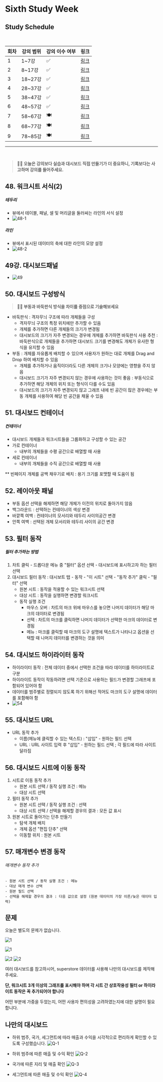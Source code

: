 # Sixth Study Week


## Study Schedule
<br>

| 회차 | 강의 범위   | 강의 이수 여부 | 링크                                                                                                     |
|------|-------------|----------------|--------------------------------------------------------------------------------------------------------|
| 1    | 1~7강       | ✅              | [링크](https://www.youtube.com/watch?v=AXkaUrJs-Ko&list=PL87tgIIryGsa5vdz6MsaOEF8PK-YqK3fz&index=84)    |
| 2    | 8~17강      | ✅              | [링크](https://www.youtube.com/watch?v=AXkaUrJs-Ko&list=PL87tgIIryGsa5vdz6MsaOEF8PK-YqK3fz&index=75)    |
| 3    | 18~27강     | ✅              | [링크](https://www.youtube.com/watch?v=AXkaUrJs-Ko&list=PL87tgIIryGsa5vdz6MsaOEF8PK-YqK3fz&index=65)    |
| 4    | 28~37강     | ✅              | [링크](https://www.youtube.com/watch?v=e6J0Ljd6h44&list=PL87tgIIryGsa5vdz6MsaOEF8PK-YqK3fz&index=55)    |
| 5    | 38~47강     | ✅              | [링크](https://www.youtube.com/watch?v=AXkaUrJs-Ko&list=PL87tgIIryGsa5vdz6MsaOEF8PK-YqK3fz&index=45)    |
| 6    | 48~57강     | ✅              | [링크](https://www.youtube.com/watch?v=AXkaUrJs-Ko&list=PL87tgIIryGsa5vdz6MsaOEF8PK-YqK3fz&index=35)    |
| 7    | 58~67강     | 🍽️             | [링크](https://www.youtube.com/watch?v=AXkaUrJs-Ko&list=PL87tgIIryGsa5vdz6MsaOEF8PK-YqK3fz&index=25)    |
| 8    | 68~77강     | 🍽️             | [링크](https://www.youtube.com/watch?v=AXkaUrJs-Ko&list=PL87tgIIryGsa5vdz6MsaOEF8PK-YqK3fz&index=15)    |
| 9    | 78~85강     | 🍽️             | [링크](https://www.youtube.com/watch?v=AXkaUrJs-Ko&list=PL87tgIIryGsa5vdz6MsaOEF8PK-YqK3fz&index=5)     |
---

<br/>
<!-- 여기까진 그대로 둬 주세요-->

> **🧞‍♀️ 오늘은 강의보다 실습과 대시보드 직접 만들기가 더 중요하니, 기록보다는 사고하며 강의를 들어주세요.**

## 48. 워크시트 서식(2)

<!-- 워크시트에 관해 본 강의에서 알게 된 점을 적어주세요 -->

##### 테두리
- 뷰에서 테이블, 패널, 셀 및 머리글을 둘러싸는 라인의 서식 설정
- ![48-1](../Tableau/png/6th/48-1.png)

##### 라인
- 뷰에서 표시된 데이터의 축에 대한 라인의 모양 설정
- ![48-2](../Tableau/png/6th/48-2.png)

## 49강. 대시보드패널

<!-- 대시보드패널 강의에서 알게 된 점을 적어주세요. -->

- ![49](../Tableau/png/6th/49.png)

## 50. 대시보드 구성방식

<!-- 알게 된 점을 적고, 아래 질문에 답해보세요 :) -->

> **🧞‍♀️ 부동과 바둑판식 방식을 차이를 중점으로 기술해보세요**

- 바둑판식 : 격자무늬 구조에 따라 개체들을 구성
    - 격자무늬 구조의 특정 위치에만 추가할 수 있음
    - 개체를 추가하면 다른 개체들의 크기가 변경됨
    - 대시보드의 크기가 자주 변경되는 경우에 개체를 추가하면 바둑판식 사용 추천 : 바둑판식으로 개체들을 추가하면 대시보드 크기를 변경해도 개체가 유사한 형식을 유지할 수 있음
- 부동 : 개체를 자유롭게 배치할 수 있으며 사용자가 원하는 대로 개체를 Drag and Drop 하여 배치할 수 있음
    - 개체를 추가하거나 움직이더라도 다른 개체의 크기나 모양에는 영향을 주지 않음
    - 대시보드 크기가 자주 변경되지 않는 경우에 사용하는 것이 좋음 :  부동식으로 추가하면 해당 개체의 위치 또는 형식이 다를 수도 있음
    - 대시보드의 크기가 자주 변경되지 않고 그래프 내에 빈 공간이 많은 경우에는 부동 개체를 사용하여 해당 빈 공간을 채울 수 있음

## 51. 대시보드 컨테이너

##### 컨테이너
- 대시보드 개체들과 워크시트들을 그룹화하고 구성할 수 있는 공간
- 가로 컨테이너
    - 내부의 개체들을 수평 공간으로 배열할 때 사용
- 세로 컨테이너
    - 내부의 개체들을 수직 공간으로 배열할 때 사용

** 빈페이지 개체를 공백 채우기로 배치 : 용기 크기를 포맷할 때 도움이 됨

## 52. 레이아웃 패널

- 부동 옵션 선택을 해제하면 해당 개체가 이전의 위치로 돌아가지 않음
- 백그라운드 : 선택하는 컨테이너의 색상 변경
- 바깥쪽 여백 : 컨테이너의 모서리와 테두리 사이의공간 변경
- 안쪽 여백 : 선택된 개체 모서리와 테두리 사이의 공간 변경

## 53. 필터 동작

<!-- 필터 동작에 대해 알게 된 점을 적어주세요 -->

##### 필터 추가하는 방법
1. 차트 클릭 - 드롭다운 메뉴 중 "필터" 옵션 선택 - 대시보드에 표시하고자 하는 필터 선택
2. 대시보드 필터 동작 : 대시보트 탭 - 동작 - "이 시트" 선택 - "동작 추가" 클릭 - "필터" 선택
    - 원본 시트 : 동작을 적용할 수 있는 워크시트 선택
    - 대상 시트 : 동작을 실행하면 변경할 워크시트
    - 동작 실행 조건
        - 마우스 오버 : 차트의 마크 위에 마우스를 놓으면 나머지 데이터가 해당 마크의 데이터로 변경됨
        - 선택 : 차트의 마크를 클릭하면 나머지 데이터가 선택한 마크의 데이터로 변경됨
        - 메뉴 : 마크를 클릭할 때 마크의 도구 설명에 텍스트가 나타나고 옵션을 선택할 때 나머지 데이터를 변경하는 것을 의미

## 54. 대시보드 하이라이터 동작

<!-- 하이라이터에 대해 알게 된 점을 적어주세요 -->

- 하이라이터 동작 : 전체 데이터 중에서 선택한 조건을 따라 데이터를 하이라이트로 구분
- 하이라이트 동작이 작동하려면 선택 기준으로 사용하는 필드가 변경할 그래프에 포함되어 있어야 함
- 데이터를 범주별로 정렬되지 않도록 하기 위해선 적어도 마크의 도구 설명에 데이터를 포함해야 함
- ![54](../Tableau/png/6th/54.png)

## 55. 대시보드 URL

<!-- URL에 대해 알게 된 점을 적어주세요 -->

- URL 동작 추가
    - 이름(메뉴에 클릭할 수 있는 텍스트) : "삽입" - 원하는 필드 선택
    - URL : URL 사이트 입력 후 "삽입" - 원하는 필드 선택 ; 각 필드에 따라 사이트 달라짐

## 56. 대시보드 시트에 이동 동작

<!-- 대시보드 시트에 이동에 대해 알게 된 점을 적어주세요!-->

1. 시트로 이동 동작 추가
    - 원본 시트 선택 / 동작 실행 조건 : 메뉴
    - 대상 시트 선택
2. 필터 동작 추가
    - 원본 시트 선택 / 동작 실행 조건 : 선택
    - 대상 시트 선택 / 선택을 해제할 경우의 결과 : 모든 값 표시
3. 원본 시트로 돌아가는 단추 만들기
    - 탐색 개체 배치
    - 개체 옵션 "편집 단추" 선택
    - 이동할 위치 : 원본 시트

## 57. 매개변수 변경 동작

<!-- 매개변수 변경 동작에 대해 알게 된 점을 적어주세요!-->

###### 매개변수 동작 추가
    - 원본 시트 선택 / 동작 실행 조건 : 메뉴
    - 대상 매개 변수 선택
    - 원본 필드 선택
    - 선택을 해제할 경우의 결과 : 다음 값으로 설정 (원본 데이터의 가장 이른/늦은 데이터 입력)

## 문제

오늘은 별도의 문제가 없습니다. 

![1](../study/img/3rd%20study/1688556627184.png)

![1](../study/img/3rd%20study/Global%20SuperStore%20Dashboard.png)

![2](../study/img/3rd%20study/images.jpeg)
![2](../study/img/3rd%20study/maxresdefault.jpg)

여러 대시보드를 참고하시어, superstore 데이터를 사용해 나만의 대시보드를 제작해주세요.

**단, 워크시트 3개 이상의 그래프를 표시해야 하며 각 시트 간 상호작용성 필터 or 하이라이트 동작은 꼭 추가되어야 합니다**

어떤 부분에 가중을 두었는지, 어떤 사용자 편의성을 고려하였는지에 대한 설명이 필요합니다.

## 나만의 대시보드
- 하위 범주, 국가, 세그먼트에 따라 매출과 수익을 시각적으로 편리하게 확인할 수 있도록 구성했습니다.
![Q-1](../Tableau/png/6th/Q-1.png)

- 하위 범주에 따른 매출 및 수익 확인
![Q-2](../Tableau/png/6th/Q-2.png)

- 국가에 따른 지리 및 매출 확인
![Q-3](../Tableau/png/6th/Q-3.png)

- 세그먼트에 따른 매출 및 수익 확인
![Q-4](../Tableau/png/6th/Q-4.png)